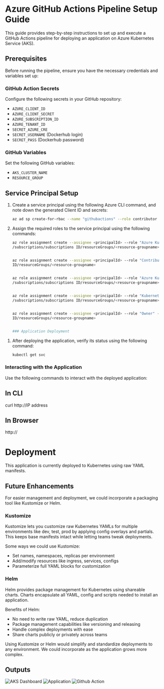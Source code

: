 # Azure GitHub Actions Pipeline Setup Guide

This guide provides step-by-step instructions to set up and execute a GitHub Actions pipeline for deploying an application on Azure Kubernetes Service (AKS).

## Prerequisites

Before running the pipeline, ensure you have the necessary credentials and variables set up:

### GitHub Action Secrets

Configure the following secrets in your GitHub repository:
- `AZURE_CLIENT_ID`
- `AZURE_CLIENT_SECRET`
- `AZURE_SUBSCRIPTION_ID`
- `AZURE_TENANT_ID`
- `SECRET_AZURE_CRE`
- `SECRET_USERNAME` (Dockerhub login)
- `SECRET_PASS` (Dockerhub password)

### GitHub Variables
Set the following GitHub variables:
- `AKS_CLUSTER_NAME`
- `RESOURCE_GROUP`

## Service Principal Setup

1. Create a service principal using the following Azure CLI command, and note down the generated Client ID and secrets:
   
   ```bash
   az ad sp create-for-rbac --name "githubactions" --role contributor --scopes /subscriptions/595cde91-1448-4867-beca-c97b439bbc31/resourceGroups/test_env --sdk-auth
2. Assign the required roles to the service principal using the following commands:
   
   ```bash
   az role assignment create --assignee <principalId> --role "Azure Kubernetes Service Cluster User Role" --scope 
   /subscriptions/subscriptions ID/resourceGroups/<resource-groupname>
   
   
   az role assignment create --assignee <principalId> --role "Contributor" --scope /subscriptions/subscriptions 
   ID/resourceGroups/<resource-groupname>
    
   
   az role assignment create --assignee <principalId> --role "Azure Kubernetes Service Contributor Role" --scope 
   /subscriptions/subscriptions ID/resourceGroups/<resource-groupname>

   
   az role assignment create --assignee <principalId> --role "Kubernetes Extension Contributor" --scope 
   /subscriptions/subscriptions ID/resourceGroups/<resource-groupname>

   
   az role assignment create --assignee <principalId> --role "Owner" --scope /subscriptions/subscriptions 
   ID/resourceGroups/<resource-groupname>


   ### Application Deployment

1) After deploying the application, verify its status using the following command:

   ```bash
   kubectl get svc

### Interacting with the Application

Use the following commands to interact with the deployed application:

## In CLI

curl http://IP address

## In Browser

http://<IP address>

# Deployment

This application is currently deployed to Kubernetes using raw YAML manifests. 

## Future Enhancements

For easier management and deployment, we could incorporate a packaging tool like Kustomize or Helm.

### Kustomize

Kustomize lets you customize raw Kubernetes YAMLs for multiple environments like dev, test, prod by applying config overlays and partials. This keeps base manifests intact while letting teams tweak deployments.

Some ways we could use Kustomize:

- Set names, namespaces, replicas per environment
- Add/modify resources like ingress, services, configs  
- Parameterize full YAML blocks for customization


### Helm

Helm provides package management for Kubernetes using shareable charts. Charts encapsulate all YAML, config and scripts needed to install an application.

Benefits of Helm:

- No need to write raw YAML, reduce duplication
- Package management capabilities like versioning and releasing
- Handle complex deployments with ease
- Share charts publicly or privately across teams


Using Kustomize or Helm would simplify and standardize deployments to any environment. We could incorporate as the application grows more complex.

## Outputs

![AKS Dashboard](https://github.com/shadrachdoc/AKS-python-deployment/blob/main/screenshots/Azure-screenshot.png)
![Application](https://github.com/shadrachdoc/AKS-python-deployment/blob/main/screenshots/python-output.png)
![Github Action](https://github.com/shadrachdoc/AKS-python-deployment/blob/main/screenshots/github-action.png)






  
